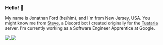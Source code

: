 ### Hello! 👋

My name is Jonathan Ford (he/him), and I'm from New Jersey, USA. You might know me from [Steve](https://github.com/tuataria/steve), a Discord bot I created originally for the [Tuataria](https://tuataria.com) server. I'm currently working as a Software Engineer Apprentice at Google.

<a href="https://github.com/anuraghazra/github-readme-stats">
  <img align="center" src="https://github-readme-stats.vercel.app/api?username=jwford&count_private=true&theme=dark" />
</a>
<a href="https://github.com/anuraghazra/github-readme-stats">
  <img align="center" src="https://github-readme-stats.vercel.app/api/top-langs/?username=jwford&theme=dark" />
</a>
